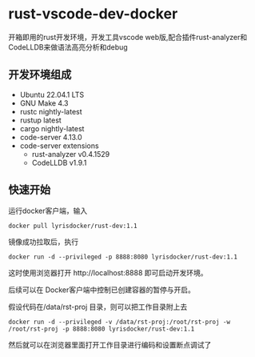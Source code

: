 # rust-vscode-dev-docker
开箱即用的rust开发环境，开发工具vscode web版,配合插件rust-analyzer和CodeLLDB来做语法高亮分析和debug

## 开发环境组成
* Ubuntu 22.04.1 LTS
* GNU Make 4.3
* rustc nightly-latest
* rustup latest
* cargo nightly-latest
* code-server 4.13.0
* code-server extensions
    * rust-analyzer v0.4.1529
    * CodeLLDB v1.9.1

## 快速开始

运行docker客户端，输入
```
docker pull lyrisdocker/rust-dev:1.1
```
镜像成功拉取后，执行
```
docker run -d --privileged -p 8888:8080 lyrisdocker/rust-dev:1.1
```
这时使用浏览器打开 http://localhost:8888 即可启动开发环境。

后续可以在 Docker客户端中控制已创建容器的暂停与开启。

假设代码在/data/rst-proj 目录，则可以把工作目录附上去
```
docker run -d --privileged -v /data/rst-proj:/root/rst-proj -w /root/rst-proj -p 8888:8080 lyrisdocker/rust-dev:1.1
```
然后就可以在浏览器里面打开工作目录进行编码和设置断点调试了
